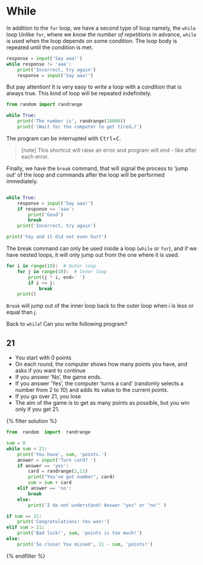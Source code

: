 # While

In addition to the `for` loop, we have a second type of loop namely, the `while` loop
Unlike `for`, where we *know the number of repetitions* in advance, `while` is used when the 
loop depends on some condition. The loop body is repeated until the condition is met.

```python
response = input('Say aaa!')
while response != 'aaa':
	print('Incorrect, try again')
	response = input('Say aaa!')
```

But pay attention! It is very easy to write a loop with a condition that is always true.
This kind of loop will be repeated indefinitely.

```python
from random import randrange

while True:
    print('The number is', randrange(10000))
    print('(Wait for the computer to get tired…)')
```

The program can be interrupted with
<kbd>Ctrl</kbd>+<kbd>C</kbd>.

> [note]
> This shortcut will raise an error
> and program will end - like after each error.

Finally, we have the `break` command, that will signal the process to ‘jump out’ of the loop
and commands after the loop will be performed immediately.


```python

while True:
    response = input('Say aaa!')
    if response == 'aaa':
        print('Good')
        break
    print('Incorrect, try again')

print('Yay and it did not even hurt')
```

The break command can only be used inside a loop (`while` or `for`), 
and if we have nested loops, it will only jump out from the one where it is used. 

```python
for i in range(10):  # Outer loop
    for j in range(10):  # Inner loop
        print(j * i, end=' ')
        if i <= j:
            break
    print()
```
`Break` will jump out of the inner loop back to the outer loop 
when <var>i</var> is less or equal than <var>j</var>.

Back to `while`!
Can you write following program?

## 21

* You start with 0 points
* On each round, the computer shows how many points you have, and asks if you want to continue
* If you answer ‘No’, the game ends.
* If you answer ‘Yes’, the computer ‘turns a card’ (randomly selects a number from 2 to 10)
 and adds its value to the current points.
* If you go over 21, you lose
* The aim of the game is to get as many points as possible, but you win only if you get 21.


{% filter solution %}
```python
from  random  import  randrange

sum = 0
while sum < 21:
    print('You have', sum, 'points.')
    answer = input('Turn card? ')
    if answer == 'yes':
        card = randrange(2,11)
        print("You've got number", card)
        sum = sum + card
    elif answer == 'no':
        break
    else:
        print('I do not understand! Answer "yes" or "no"' )

if sum == 21:
    print('Congratulations! You won!')
elif sum > 21:
    print('Bad luck!', sum, 'points is too much!')
else:
    print('So close! You missed', 21 - sum, 'points!')
```
{% endfilter %}